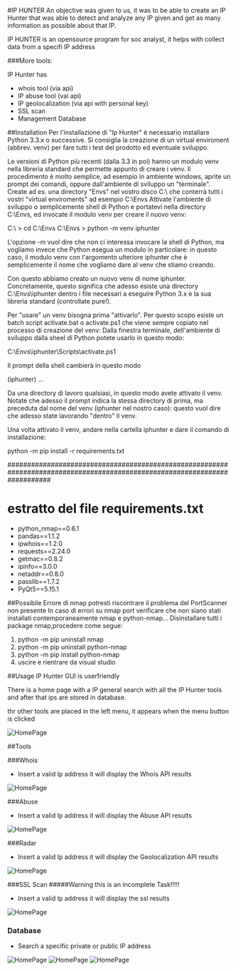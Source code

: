 #IP HUNTER 
An objective was given to us, it was to be able to create an IP Hunter that was able to detect and analyze any IP given and get as many information as possible about that IP.

IP HUNTER is an opensource program for soc analyst, it helps with collect data from a specifi IP address

###More tools:


IP Hunter has

- whois tool (via api)
- IP abuse tool (vai api)
- IP geolocalization (via api with personal key)
- SSL scan
- Management Database

##Installation
Per l'installazione di "Ip Hunter" è necessario installare Python 3.3.x o successive.
Si consiglia la creazione di un virtual enviroment (abbrev. venv) per fare tutti i test del prodotto ed eventuale sviluppo.

Le versioni di Python più recenti (dalla 3.3 in poi) hanno un modulo venv nella libreria standard che permette appunto di creare i venv. 
Il procedimento è molto semplice, ad esempio in ambiente windows, aprite un prompt dei comandi, oppure dall'ambiente di sviluppo un "terminale".
Create ad es. una directory "Envs" nel vostro disco C:\ che conterrà tutti i vostri "virtual enviroments" ad esempio C:\Envs
Attivate l'ambiente di sviluppo o semplicemente shell di Python e portatevi nella directory C:\Envs, ed invocate il modulo venv per creare il nuovo venv:

C:\ > cd C:\Envs
C:\Envs > python -m venv iphunter 

L'opzione -m vuol dire che non ci interessa invocare la shell di Python, ma vogliamo invece che Python esegua un modulo in particolare: 
in questo caso, il modulo venv con l'argomento ulteriore iphunter che è semplicemente il nome che vogliamo dare al venv che stiamo creando.

Con questo abbiamo creato un nuovo venv di nome iphunter. 
Concretamente, questo significa che adesso esiste una directory C:\Envs\iphunter dentro i file necessari a eseguire Python 3.x e la sua libreria standard
(controllate pure!).

Per "usare" un venv bisogna prima "attivarlo". Per questo scopo esiste un batch script activate.bat o activate.ps1 
che viene sempre copiato nel processo di creazione del venv: 
Dalla finestra terminale, dell'ambiente di sviluppo dalla sheel di Python potete usarlo in questo modo:

C:\Envs\iphunter\Scripts\activate.ps1

Il prompt della shell cambierà in questo modo


(iphunter) ...

Da una directory di lavoro qualsiasi, in questo modo avete attivato il venv. 
Notate che adesso il prompt indica la stessa directory di prima, ma preceduta dal nome del venv (iphunter nel nostro caso): 
questo vuol dire che adesso state lavorando "dentro" il venv. 

Una volta attivato il venv, andare nella cartella iphunter e dare il comando di installazione:

python -m pip install -r requirements.txt

###########################################################################################################################
# estratto del file requirements.txt 

- python_nmap==0.6.1
- pandas==1.1.2
- ipwhois==1.2.0
- requests==2.24.0
- getmac==0.8.2
- ipinfo==3.0.0
- netaddr==0.8.0
- passlib==1.7.2
- PyQt5==5.15.1

##Possibile Errore di nmap
potresti riscontrare il problema del PortScanner non presente
In caso di errori su nmap port verificare che non siano stati installati contemporaneamente nmap e python-nmap...
Disinstallare tutti i package nmap,procedere come segue:
1. python -m pip uninstall nmap
2. python -m pip uninstall python-nmap
3. python -m pip install python-nmap
4. uscire e rientrare da visual studio

##Usage
IP Hunter GUI is userfriendly

There is a home page with a IP general search with all the IP Hunter tools and after that ips are stored in database.

thr other tools are placed in the left menu, it appears when the menu button is clicked



![HomePage](https://github.com/Andrxid/IP-Hunter/blob/main/img/2020-10-13%2012_57_07-.png)

##Tools

###Whois
- Insert a valid Ip address it will display the Whois API results

![HomePage](https://github.com/Andrxid/IP-Hunter/blob/main/img/2020-10-12%2020_55_37-.png)

###Abuse
- Insert a valid Ip address it will display the Abuse API results

![HomePage](https://github.com/Andrxid/IP-Hunter/blob/main/img/2020-10-12%2020_55_39-.png)

###Radar
- Insert a valid Ip address it will display the Geolocalization API results


![HomePage](https://github.com/Andrxid/IP-Hunter/blob/main/img/2020-10-12%2020_55_42-.png)

###SSL Scan
#####Warning this is an incomplete Task!!!!!
- Insert a valid Ip address it will display the ssl results

![HomePage](https://github.com/Andrxid/IP-Hunter/blob/main/img/2020-10-12%2020_55_45-.png)

### Database
- Search a specific private or public IP address

![HomePage](https://github.com/Andrxid/IP-Hunter/blob/main/img/2020-10-12%2020_55_48-.png)
![HomePage](https://github.com/Andrxid/IP-Hunter/blob/main/img/2020-10-12%2020_55_51-.png)
![HomePage](https://github.com/Andrxid/IP-Hunter/blob/main/img/2020-10-12%2020_56_03-.png)



